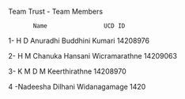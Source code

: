 Team Trust - Team Members 
     
           Name                UCD ID
1- H D Anuradhi Buddhini Kumari                                                       14208976

2- H M Chanuka Hansani Wicramarathne                                                  14209063                            

3- K M D M Keerthirathne                                                              14208970

4 -Nadeesha Dilhani Widanagamage                                                      1420
